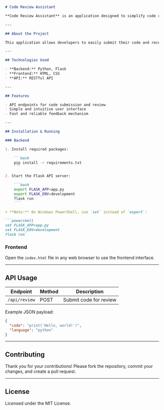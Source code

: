 ```markdown
# Code Review Assistant

**Code Review Assistant** is an application designed to simplify code reviews during the software development process. The project consists of a backend API built with Python and Flask, and a simple frontend created using HTML and CSS.

---

## About the Project

This application allows developers to easily submit their code and receive quick feedback. The backend provides RESTful API services, while the frontend offers a clean and user-friendly interface.

---

## Technologies Used

- **Backend:** Python, Flask  
- **Frontend:** HTML, CSS  
- **API:** RESTful API

---

## Features

- API endpoints for code submission and review  
- Simple and intuitive user interface  
- Fast and reliable feedback mechanism

---

## Installation & Running

### Backend

1. Install required packages:

    ```bash
    pip install -r requirements.txt
    ```

2. Start the Flask API server:

    ```bash
    export FLASK_APP=app.py
    export FLASK_ENV=development
    flask run
    ```

> **Note:** On Windows PowerShell, use `set` instead of `export`:

```powershell
set FLASK_APP=app.py
set FLASK_ENV=development
flask run
```

### Frontend

Open the `index.html` file in any web browser to use the frontend interface.

---

## API Usage

| Endpoint       | Method | Description            |
| -------------- | ------ | ---------------------- |
| `/api/review`  | POST   | Submit code for review |

Example JSON payload:

```json
{
  "code": "print('Hello, world!')",
  "language": "python"
}
```

---

## Contributing

Thank you for your contributions! Please fork the repository, commit your changes, and create a pull request.

---

## License

Licensed under the MIT License.
```
